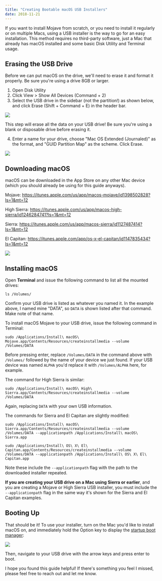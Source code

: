 ```yaml
---
title: "Creating Bootable macOS USB Installers"
date: 2018-11-21
---
```


If you want to install Mojave from scratch, or you need to install it regularly or on multiple Macs, using a USB installer is the way to go for an easy installation. This method requires no third-party software, just a Mac that already has macOS installed and some basic Disk Utility and Terminal usage.

## Erasing the USB Drive

Before we can put macOS on the drive, we'll need to erase it and format it properly. Be sure you're using a drive 8GB or larger.

  1. Open Disk Utility
  2. Click View > Show All Devices (Command + 2)
  3. Select the USB drive in the sidebar (not the partition!) as shown below, and click Erase (Shift + Command + E) in the header bar.

![](/2018-11-21-creating-bootable-macos-usb-installers/image.png)

This step will erase all the data on your USB drive! Be sure you're using a blank or disposable drive before erasing it.

  4. Enter a name for your drive, choose "Mac OS Extended (Journaled)" as the format, and "GUID Partition Map" as the scheme. Click Erase.

![](/2018-11-21-creating-bootable-macos-usb-installers/image-1.png)

## Downloading macOS

macOS can be downloaded in the App Store on any other Mac device (which you should already be using for this guide anyways).

Mojave: https://itunes.apple.com/us/app/macos-mojave/id1398502828?ls=1&mt=12

High Sierra: https://itunes.apple.com/us/app/macos-high-sierra/id1246284741?ls=1&mt=12

Sierra: https://itunes.apple.com/us/app/macos-sierra/id1127487414?ls=1&mt=12

El Capitan: https://itunes.apple.com/app/os-x-el-capitan/id1147835434?ls=1&mt=12

![](/2018-11-21-creating-bootable-macos-usb-installers/image-2.png)

## Installing macOS

Open **Terminal** and issue the following command to list all the mounted drives:

```
ls /Volumes/
```

Confirm your USB drive is listed as whatever you named it. In the example above, I named mine "DATA", so `DATA` is shown listed after that command. Make note of that name.

To install macOS Mojave to your USB drive, issue the following command in Terminal:

```
sudo /Applications/Install\ macOS\ Mojave.app/Contents/Resources/createinstallmedia --volume /Volumes/DATA
```

Before pressing enter, replace `/Volumes/DATA` in the command above with `/Volumes/` followed by the name of your device we just found. If your USB device was named `ALPHA` you'd replace it with `/Volumes/ALPHA` here, for example.

The command for High Sierra is similar:

```
sudo /Applications/Install\ macOS\ High\ Sierra.app/Contents/Resources/createinstallmedia --volume /Volumes/DATA
```

Again, replacing `DATA` with your own USB information.

The commands for Sierra and El Capitan are slightly modified:

```
sudo /Applications/Install\ macOS\ Sierra.app/Contents/Resources/createinstallmedia --volume /Volumes/DATA --applicationpath /Applications/Install\ macOS\ Sierra.app
```

```
sudo /Applications/Install\ OS\ X\ El\ Capitan.app/Contents/Resources/createinstallmedia --volume /Volumes/DATA --applicationpath /Applications/Install\ OS\ X\ El\ Capitan.app
```

Note these include the `--applicationpath` flag with the path to the downloaded installer repeated.

**If you are creating your USB drive on a Mac using Sierra or earlier**, and you are creating a Mojave or High Sierra USB installer, you must include the `--applicationpath` flag in the same way it's shown for the Sierra and El Capitan examples.

## Booting Up

That should be it! To use your installer, turn on the Mac you'd like to install macOS on, and immediately hold the Option key to display the [startup boot manager](https://support.apple.com/en-us/HT202796):

![](/2018-11-21-creating-bootable-macos-usb-installers/image-3.png)

Then, navigate to your USB drive with the arrow keys and press enter to boot.

I hope you found this guide helpful! If there's something you feel I missed, please feel free to reach out and let me know.
